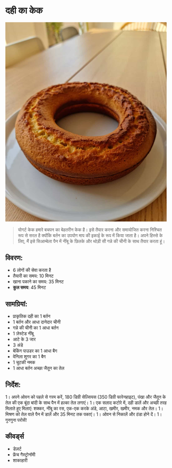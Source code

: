 # दही का केक 

![दही का केक](https://github.com/anamorph/recettes/blob/main/photos/fr-dessert-gateau-au-yaourt-01.jpg?raw=true)

> योगर्ट केक हमारे बचपन का बेहतरीन केक है। इसे तैयार करना और समायोजित करना निश्चित रूप से सरल है क्योंकि बर्तन का उपयोग माप की इकाई के रूप में किया जाता है। अपने हिस्से के लिए, मैं इसे सिआम्बेला पैन में नींबू के छिलके और थोड़ी सी गन्ने की चीनी के साथ तैयार करता हूं।

## विवरण:
* 6 लोगों की सेवा करता है 
* तैयारी का समय: 10 मिनट 
* खाना पकाने का समय: 35 मिनट 
* **कुल समय**: 45 मिनट 

## सामग्रियां: 
* प्राकृतिक दही का 1 बर्तन 
* 1 बर्तन और आधा दानेदार चीनी
* गन्ने की चीनी का 1 आधा बर्तन 
* 1 ज़ेस्टेड नींबू
* आटे के 3 जार 
* 3 अंडे 
* बेकिंग पाउडर का 1 आधा बैग 
* वेनिला शुगर का 1 बैग 
* 1 चुटकी नमक 
* 1 आधा बर्तन अच्छा जैतून का तेल 

## निर्देश:
1। अपने ओवन को पहले से गरम करें, 180 डिग्री सेल्सियस (350 डिग्री फारेनहाइट), पंखा और जैतून के तेल की एक बूंदा बांदी के साथ पैन में हल्का तेल लगाएं। 
1। एक सलाद कटोरे में, दही डालें और अच्छी तरह मिलाते हुए मिलाएं: शक्कर, नींबू का रस, एक-एक करके अंडे, आटा, खमीर, खमीर, नमक और तेल।
1। मिश्रण को तेल वाले पैन में डालें और 35 मिनट तक पकाएं। 
1। ओवन से निकालें और ठंडा होने दें। 
1। गुनगुना परोसें!

## कीवर्ड्स
* डेज़र्ट
* फ्रेंच गैस्ट्रोनॉमी
* शाकाहारी